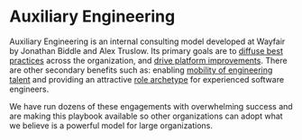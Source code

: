 # Auxiliary Engineering

Auxiliary Engineering is an internal consulting model developed at Wayfair by Jonathan Biddle and Alex Truslow. Its primary goals are to [diffuse best practices](goals/diffusion.md) across the organization, and [drive platform improvements](goals/platforms.md). There are other secondary benefits such as: enabling [mobility of engineering talent](goals/mobility.md) and providing an attractive [role archetype](goals/careers.md) for experienced software engineers.

We have run dozens of these engagements with overwhelming success and are making this playbook available so other organizations can adopt what we believe is a powerful model for large organizations.

